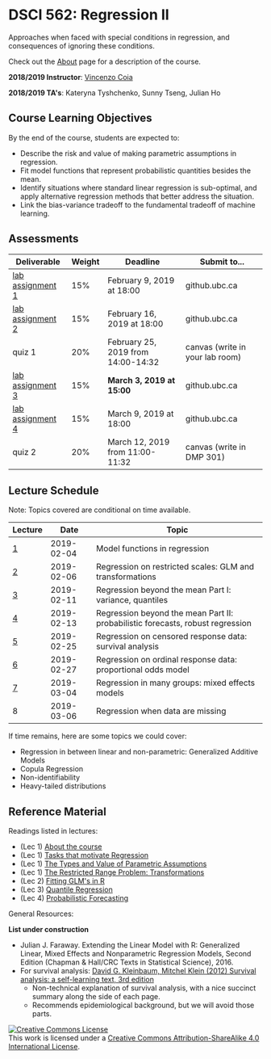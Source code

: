 # DSCI 562: Regression II

Approaches when faced with special conditions in regression, and consequences of ignoring these conditions.

Check out the [About](about.md) page for a description of the course.

__2018/2019 Instructor__: [Vincenzo Coia](https://vincenzocoia.github.io)

__2018/2019 TA's__: Kateryna Tyshchenko, Sunny Tseng, Julian Ho

## Course Learning Objectives

By the end of the course, students are expected to:

- Describe the risk and value of making parametric assumptions in regression.
- Fit model functions that represent probabilistic quantities besides the mean.
- Identify situations where standard linear regression is sub-optimal, and apply alternative regression methods that better address the situation.
- Link the bias-variance tradeoff to the fundamental tradeoff of machine learning.


## Assessments

| Deliverable | Weight   | Deadline | Submit to... |
|------------|----------|----------|--------------|
| [lab assignment 1](./lab1/lab1.md) | 15% | February 9, 2019 at 18:00 | github.ubc.ca |
| [lab assignment 2](./lab2/lab2.md) | 15% | February 16, 2019 at 18:00 | github.ubc.ca |
| quiz 1           | 20% | February 25, 2019 from 14:00-14:32 | canvas (write in your lab room) |
| [lab assignment 3](./lab3/lab3.md) | 15% | **March 3, 2019 at 15:00** | github.ubc.ca |
| [lab assignment 4](./lab4/lab4.md) | 15% | March 9, 2019 at 18:00 | github.ubc.ca |
| quiz 2           | 20% | March 12, 2019 from 11:00-11:32 | canvas (write in DMP 301)       |

## Lecture Schedule

Note: Topics covered are conditional on time available.

| Lecture| Date | Topic |
|-------|-------------|-------------|
| [1](./lec1) | 2019-02-04 | Model functions in regression |
| [2](./lec2) | 2019-02-06 | Regression on restricted scales: GLM and transformations |
| [3](./lec3) | 2019-02-11 | Regression beyond the mean Part I: variance, quantiles |
| [4](./lec4) | 2019-02-13 | Regression beyond the mean Part II: probabilistic forecasts, robust regression |
| [5](./lec5) | 2019-02-25 | Regression on censored response data: survival analysis   |
| [6](./lec6) | 2019-02-27 | Regression on ordinal response data: proportional odds model |
| [7](./lec7) | 2019-03-04 | Regression in many groups: mixed effects models |
| 8 | 2019-03-06 | Regression when data are missing |

If time remains, here are some topics we could cover:

- Regression in between linear and non-parametric: Generalized Additive Models
- Copula Regression
- Non-identifiability
- Heavy-tailed distributions

## Reference Material

Readings listed in lectures:

- (Lec 1) [About the course](about.md)
- (Lec 1) [Tasks that motivate Regression](lec1/00-tasks.md)
- (Lec 1) [The Types and Value of Parametric Assumptions](lec1/088-parametric.md)
- (Lec 1) [The Restricted Range Problem: Transformations](lec1/089-transformations.md)
- (Lec 2) [Fitting GLM's in R](lec2/090-glm_in_r.md)
- (Lec 3) [Quantile Regression](lec3/033-quantile_regression.html)
- (Lec 4) [Probabilistic Forecasting](lec4/032-probabilistic_forecasting.html)


General Resources:

**List under construction**

- Julian J. Faraway. Extending the Linear Model with R: Generalized Linear, Mixed Effects and Nonparametric Regression Models, Second Edition (Chapman & Hall/CRC Texts in Statistical Science), 2016.
- For survival analysis: [David G. Kleinbaum, Mitchel Klein (2012) Survival analysis: a self-learning text, 3rd edition](http://webcat2.library.ubc.ca/vwebv/holdingsInfo?bibId=5827037)
	- Non-technical explanation of survival analysis, with a nice succinct summary along the side of each page.
	- Recommends epidemiological background, but we will avoid those parts.  

<a rel="license" href="http://creativecommons.org/licenses/by-sa/4.0/"><img alt="Creative Commons License" style="border-width:0" src="https://i.creativecommons.org/l/by-sa/4.0/88x31.png" /></a><br />This work is licensed under a <a rel="license" href="http://creativecommons.org/licenses/by-sa/4.0/">Creative Commons Attribution-ShareAlike 4.0 International License</a>.
